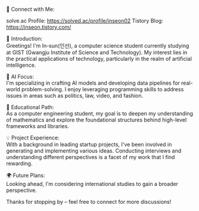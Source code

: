 🔗 Connect with Me:

solve.ac Profile: https://solved.ac/profile/inseon02 
Tistory Blog: https://inseon.tistory.com/

👋 Introduction:  
Greetings! I'm In-sun(인선), a computer science student currently studying at GIST (Gwangju Institute of Science and Technology). My interest lies in the practical applications of technology, particularly in the realm of artificial intelligence.

🧠 AI Focus:  
I'm specializing in crafting AI models and developing data pipelines for real-world problem-solving. I enjoy leveraging programming skills to address issues in areas such as politics, law, video, and fashion.

🚀 Educational Path:  
As a computer engineering student, my goal is to deepen my understanding of mathematics and explore the foundational structures behind high-level frameworks and libraries.

💡 Project Experience:  
With a background in leading startup projects, I've been involved in generating and implementing various ideas. Conducting interviews and understanding different perspectives is a facet of my work that I find rewarding.

🌍 Future Plans:  
Looking ahead, I'm considering international studies to gain a broader perspective.

Thanks for stopping by – feel free to connect for more discussions!
